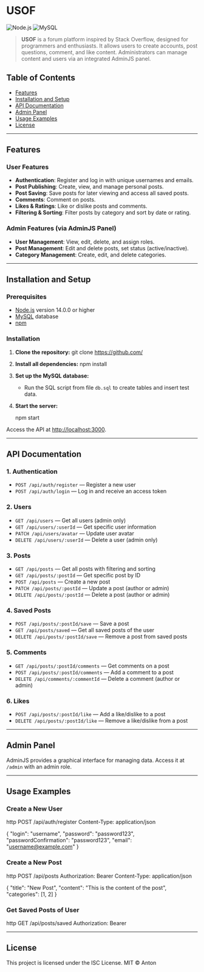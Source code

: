 # USOF

![Node.js](https://img.shields.io/badge/Node.js-%3E%3D14.0.0-green) ![MySQL](https://img.shields.io/badge/MySQL-Database-blue) 

> **USOF** is a forum platform inspired by Stack Overflow, designed for programmers and enthusiasts. It allows users to create accounts, post questions, comment, and like content. Administrators can manage content and users via an integrated AdminJS panel.

## Table of Contents
- [Features](#features)
- [Installation and Setup](#installation-and-setup)
- [API Documentation](#api-documentation)
- [Admin Panel](#admin-panel)
- [Usage Examples](#usage-examples)
- [License](#license)

---

## Features

### User Features
- **Authentication**: Register and log in with unique usernames and emails.
- **Post Publishing**: Create, view, and manage personal posts.
- **Post Saving**: Save posts for later viewing and access all saved posts.
- **Comments**: Comment on posts.
- **Likes & Ratings**: Like or dislike posts and comments.
- **Filtering & Sorting**: Filter posts by category and sort by date or rating.

### Admin Features (via AdminJS Panel)
- **User Management**: View, edit, delete, and assign roles.
- **Post Management**: Edit and delete posts, set status (active/inactive).
- **Category Management**: Create, edit, and delete categories.

---

## Installation and Setup

### Prerequisites
- [Node.js](https://nodejs.org) version 14.0.0 or higher
- [MySQL](https://www.mysql.com/) database
- [npm](https://www.npmjs.com/)

### Installation

1. **Clone the repository:**
   git clone https://github.com/
   
2. **Install all dependencies:**
   npm install
   
3. **Set up the MySQL database:**
   - Run the SQL script from file `db.sql` to create tables and insert test data.

4. **Start the server:**

   npm start
   
Access the API at [http://localhost:3000](http://localhost:3000).

---

## API Documentation

### 1. Authentication
- `POST /api/auth/register` — Register a new user
- `POST /api/auth/login` — Log in and receive an access token

### 2. Users
- `GET /api/users` — Get all users (admin only)
- `GET /api/users/:userId` — Get specific user information
- `PATCH /api/users/avatar` — Update user avatar
- `DELETE /api/users/:userId` — Delete a user (admin only)

### 3. Posts
- `GET /api/posts` — Get all posts with filtering and sorting
- `GET /api/posts/:postId` — Get specific post by ID
- `POST /api/posts` — Create a new post
- `PATCH /api/posts/:postId` — Update a post (author or admin)
- `DELETE /api/posts/:postId` — Delete a post (author or admin)

### 4. Saved Posts
- `POST /api/posts/:postId/save` — Save a post
- `GET /api/posts/saved` — Get all saved posts of the user
- `DELETE /api/posts/:postId/save` — Remove a post from saved posts

### 5. Comments
- `GET /api/posts/:postId/comments` — Get comments on a post
- `POST /api/posts/:postId/comments` — Add a comment to a post
- `DELETE /api/comments/:commentId` — Delete a comment (author or admin)

### 6. Likes
- `POST /api/posts/:postId/like` — Add a like/dislike to a post
- `DELETE /api/posts/:postId/like` — Remove a like/dislike from a post

---

## Admin Panel

AdminJS provides a graphical interface for managing data. Access it at `/admin` with an admin role.

---

## Usage Examples

### Create a New User
http
POST /api/auth/register
Content-Type: application/json

{
  "login": "username",
  "password": "password123",
  "passwordConfirmation": "password123",
  "email": "username@example.com"
}
### Create a New Post
http
POST /api/posts
Authorization: Bearer <token>
Content-Type: application/json

{
  "title": "New Post",
  "content": "This is the content of the post",
  "categories": [1, 2]
}
### Get Saved Posts of User
http
GET /api/posts/saved
Authorization: Bearer <token>

---

## License

This project is licensed under the ISC License. MIT © Anton